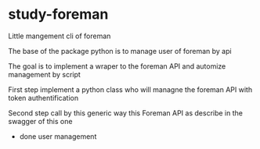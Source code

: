 # study-foreman
Little mangement cli of foreman  

The base of the package python is to manage user of foreman by api  

The goal is to implement a wraper to the foreman API and automize management by script  

First step implement a python class who will managne the foreman API with token authentification  

Second step call by this generic way this Foreman API as describe in the swagger of this one  

- done user management  
  
